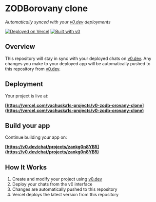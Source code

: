# ZODBorovany clone

*Automatically synced with your [v0.dev](https://v0.dev) deployments*

[![Deployed on Vercel](https://img.shields.io/badge/Deployed%20on-Vercel-black?style=for-the-badge&logo=vercel)](https://vercel.com/vachuska1s-projects/v0-zodb-orovany-clone)
[![Built with v0](https://img.shields.io/badge/Built%20with-v0.dev-black?style=for-the-badge)](https://v0.dev/chat/projects/zankg0n8YB5)

## Overview

This repository will stay in sync with your deployed chats on [v0.dev](https://v0.dev).
Any changes you make to your deployed app will be automatically pushed to this repository from [v0.dev](https://v0.dev).

## Deployment

Your project is live at:

**[https://vercel.com/vachuska1s-projects/v0-zodb-orovany-clone](https://vercel.com/vachuska1s-projects/v0-zodb-orovany-clone)**

## Build your app

Continue building your app on:

**[https://v0.dev/chat/projects/zankg0n8YB5](https://v0.dev/chat/projects/zankg0n8YB5)**

## How It Works

1. Create and modify your project using [v0.dev](https://v0.dev)
2. Deploy your chats from the v0 interface
3. Changes are automatically pushed to this repository
4. Vercel deploys the latest version from this repository